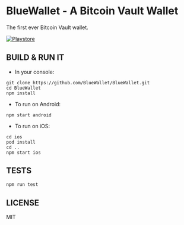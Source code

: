 # BlueWallet - A Bitcoin Vault Wallet

The first ever Bitcoin Vault wallet.

[![Playstore](https://bluewallet.io/img/play-store-badge.svg)](https://play.google.com/store/apps/details?id=io.goldwallet.wallet)


## BUILD & RUN IT

* In your console:

```
git clone https://github.com/BlueWallet/BlueWallet.git
cd BlueWallet
npm install
``` 

* To run on Android:

```
npm start android
```

* To run on iOS:

```
cd ios
pod install
cd ..
npm start ios
```


## TESTS

```bash
npm run test
```


## LICENSE

MIT
